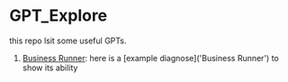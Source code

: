 # GPT_Explore

this repo lsit some useful GPTs.
1. [Business Runner](https://chat.openai.com/g/g-xPywetJXa-business-runner): here is a [example diagnose]('Business Runner') to show its ability
